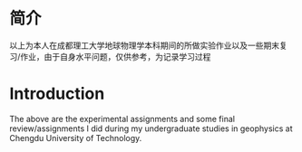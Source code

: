 # 简介

以上为本人在成都理工大学地球物理学本科期间的所做实验作业以及一些期末复习/作业，由于自身水平问题，仅供参考，为记录学习过程

# Introduction

The above are the experimental assignments and some final review/assignments I did during my undergraduate studies in geophysics at Chengdu University of Technology.
